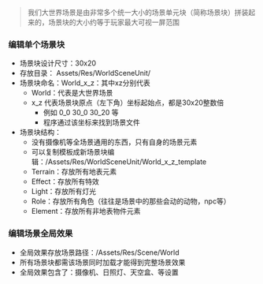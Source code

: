 <!--
 * @Author xiangqian
 * @Description 
 * @Date 2022-06-24 11:33:07
 * @FilePath /Doc/美术规范/场景搭建规范.md
-->
> 我们大世界场景是由非常多个统一大小的场景单元块（简称场景块）拼装起来的，场景块的大小约等于玩家最大可视一屏范围

### 编辑单个场景块

- 场景块设计尺寸：30x20
- 存放目录： Assets/Res/WorldSceneUnit/
- 场景块命名：World_x_z：其中xz分别代表
  - World：代表是大世界场景
  - x_z 代表场景块原点（左下角）坐标起始点，都是30x20整数倍
    - 例如 0_0 30_0 30_20 等
    - 程序通过该坐标来找到场景文件
- 场景块结构：
  - 没有摄像机等全场景通用的东西，只有自身的场景元素
  - 可以复制模板成新场景块编辑：/Assets/Res/WorldSceneUnit/World_x_z_template
  - Terrain：存放所有地表元素
  - Effect：存放所有特效
  - Light：存放所有灯光
  - Role：存放所有角色（往往是场景中的那些会动的动物，npc等）
  - Element：存放所有非地表物件元素

### 编辑场景全局效果

- 全局效果存放场景路径：/Assets/Res/Scene/World
- 所有场景块都需该场景同时加载才能得到完整场景效果
- 全局效果包含了：摄像机、日照灯、天空盒、等设置
